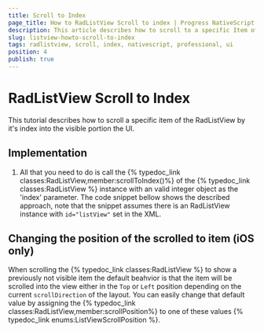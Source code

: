 ```yaml
---
title: Scroll to Index
page_title: How to RadListView Scroll to index | Progress NativeScript UI Documentation
description: This article describes how to scroll to a specific Item of the RadListView by it's index.
slug: listview-howto-scroll-to-index
tags: radlistview, scroll, index, nativescript, professional, ui
position: 4
publish: true
---
```

# RadListView Scroll to Index
This tutorial describes how to scroll a specific item of the RadListView by it's index into the visible portion the UI.

## Implementation

1. All that you need to do is call the {% typedoc_link classes:RadListView,member:scrollToIndex()%} of the  {% typedoc_link classes:RadListView %} instance with an valid integer object as the 'index' parameter. The code snippet bellow shows the described approach, note that the snippet assumes there is an RadListView instance with `id="listView"` set in the XML.

<snippet id='listview-scroll-to-index'/>

## Changing the position of the scrolled to item (iOS only)

When scrolling the {% typedoc_link classes:RadListView %} to show a previously not visible item the default beahvior is that the item will be scrolled into the view either in the `Top` or `Left` position depending on the current `scrollDirection` of the layout. You can easily change that default value by assigning the {% typedoc_link classes:RadListView,member:scrollPosition%} to one of these values {% typedoc_link enums:ListViewScrollPosition %}.
